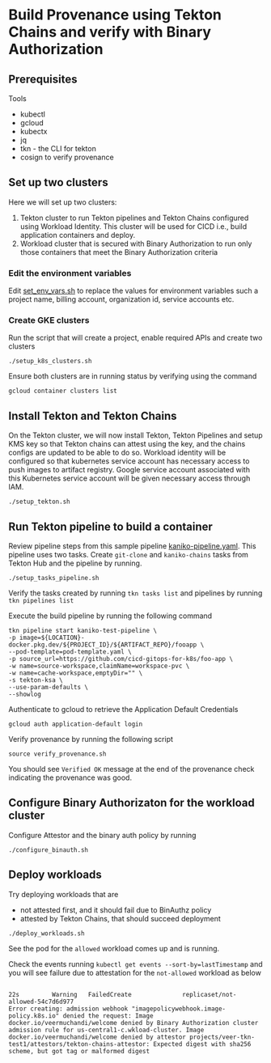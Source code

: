 # Build Provenance using Tekton Chains and verify with Binary Authorization

## Prerequisites

Tools
* kubectl
* gcloud
* kubectx
* jq
* tkn - the CLI for tekton
* cosign to verify provenance


## Set up two clusters 

Here we will set up two clusters:
1. Tekton cluster to run Tekton pipelines and Tekton Chains configured using Workload Identity. This cluster will be used for CICD i.e., build application containers and deploy.
2. Workload cluster that is secured with Binary Authorization to run only those containers that meet the Binary Authorization criteria

### Edit the environment variables 
Edit [set_env_vars.sh](./set_env_vars.sh) to replace the values for environment variables such a project name, billing account, organization id, service accounts etc.

### Create GKE clusters
Run the script that will create a project, enable required APIs and create two clusters

```
./setup_k8s_clusters.sh
```
Ensure both clusters are in running status by verifying using the command

```
gcloud container clusters list
```

## Install Tekton and Tekton Chains

On the Tekton cluster, we will now install Tekton, Tekton Pipelines and setup KMS key so that Tekton chains can attest using the key, and the chains configs are updated to be able to do so. Workload identity will be configured so that kubernetes service account has necessary access to push images to artifact registry. Google service account associated with this Kubernetes service account will be given necessary access through IAM.

```
./setup_tekton.sh
```

## Run Tekton pipeline to build a container

Review pipeline steps from this sample pipeline [kaniko-pipeline.yaml](./kaniko-pipeline.yaml). This pipeline uses two tasks. Create `git-clone` and `kaniko-chains` tasks from Tekton Hub and the pipeline by running.

```
./setup_tasks_pipeline.sh
```

Verify the tasks created by running `tkn tasks list` and pipelines by running `tkn pipelines list`

Execute the build pipeline by running the following command

```
tkn pipeline start kaniko-test-pipeline \
-p image=${LOCATION}-docker.pkg.dev/${PROJECT_ID}/${ARTIFACT_REPO}/fooapp \
--pod-template=pod-template.yaml \
-p source_url=https://github.com/cicd-gitops-for-k8s/foo-app \
-w name=source-workspace,claimName=workspace-pvc \
-w name=cache-workspace,emptyDir="" \
-s tekton-ksa \
--use-param-defaults \
--showlog
```

Authenticate to gcloud to retrieve the Application Default Credentials

```
gcloud auth application-default login
```

Verify provenance by running the following script

```
source verify_provenance.sh
```

You should see `Verified OK` message at the end of the provenance check indicating the provenance was good.

## Configure Binary Authorizaton for the workload cluster

Configure Attestor and the binary auth policy by running

```
./configure_binauth.sh
```

## Deploy workloads

Try deploying workloads that are 
* not attested first, and it should fail due to BinAuthz policy
* attested by Tekton Chains, that should succeed deployment

```
./deploy_workloads.sh
```
See the pod for the `allowed` workload comes up and is running.

Check the events running `kubectl get events --sort-by=lastTimestamp` and you will see failure due to attestation for the `not-allowed` workload as below

```

22s         Warning   FailedCreate              replicaset/not-allowed-54c7d6d977                    
Error creating: admission webhook "imagepolicywebhook.image-policy.k8s.io" denied the request: Image docker.io/veermuchandi/welcome denied by Binary Authorization cluster admission rule for us-central1-c.wkload-cluster. Image docker.io/veermuchandi/welcome denied by attestor projects/veer-tkn-test1/attestors/tekton-chains-attestor: Expected digest with sha256 scheme, but got tag or malformed digest

```








